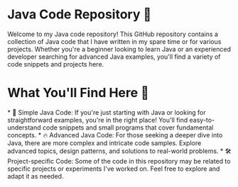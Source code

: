 <h1>Java Code Repository 🚀</h1>
Welcome to my Java code repository! This GitHub repository contains a collection of Java code that I have written in my spare time or for various projects. Whether you're a beginner looking to learn Java or an experienced developer searching for advanced Java examples, you'll find a variety of code snippets and projects here.

<h1>What You'll Find Here 📁</h1>
* 🎯 Simple Java Code: If you're just starting with Java or looking for straightforward examples, you're in the right place! You'll find easy-to-understand code snippets and small programs that cover fundamental concepts.
* 🔥 Advanced Java Code: For those seeking a deeper dive into Java, there are more complex and intricate code samples. Explore advanced topics, design patterns, and solutions to real-world problems.
* 🛠️ Project-specific Code: Some of the code in this repository may be related to specific projects or experiments I've worked on. Feel free to explore and adapt it as needed.
